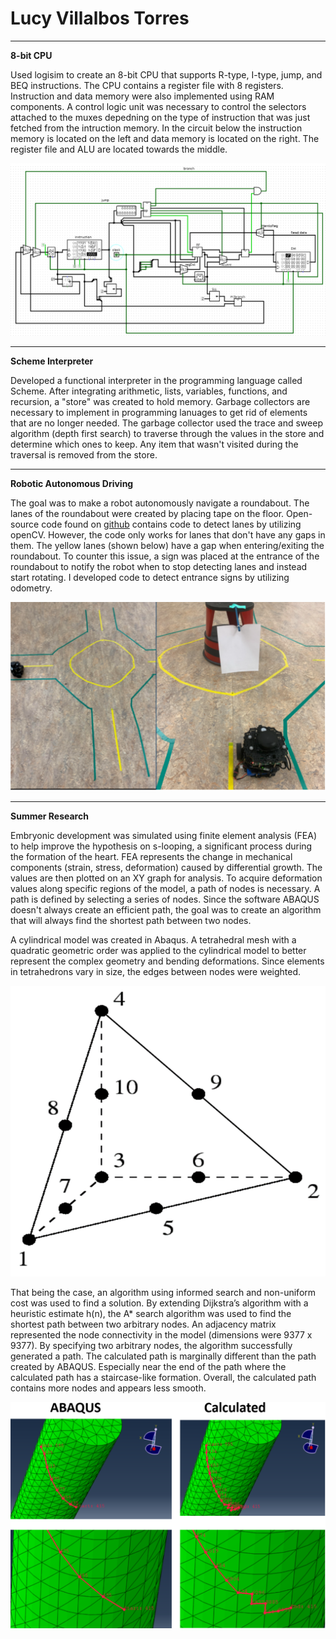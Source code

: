 # Lucy Villalbos Torres
****
**8-bit CPU**  

Used logisim to create an 8-bit CPU that supports R-type, I-type, jump, and BEQ instructions. The CPU contains a register file with 8 registers. Instruction and data memory were also implemented using RAM components. A control logic unit was necessary to control the selectors attached to the muxes depedning on the type of instruction that was just fetched from the intruction memory. In the circuit below the instruction memory is located on the left and data memory is located on the right. The register file and ALU are located towards the middle.  

![Subject Observer UML](/images/CPU.png)

****
**Scheme Interpreter**  

Developed a functional interpreter in the programming language called Scheme. After integrating arithmetic, lists, variables, functions, and recursion, a "store" was created to hold memory. Garbage collectors are necessary to implement in programming lanuages to get rid of elements that are no longer needed. The garbage collector used the trace and sweep algorithm (depth first search) to traverse through the values in the store and determine which ones to keep. Any item that wasn't visited during the traversal is removed from the store. 

****
**Robotic Autonomous Driving**  

The goal was to make a robot autonomously navigate a roundabout. The lanes of the roundabout were created by placing tape on the floor. Open-source code found on [github]((https://github.com/ROBOTIS-GIT/turtlebot3_autorace_2020)) contains code to detect lanes by utilizing openCV. However, the code only works for lanes that don't have any gaps in them. The yellow lanes (shown below) have a gap when entering/exiting the roundabout. To counter this issue, a sign was placed at the entrance of the roundabout to notify the robot when to stop detecting lanes and instead start rotating. I developed code to detect entrance signs by utilizing odometry.

![Subject Observer UML](/images/roundabout.png)
****

**Summer Research**

Embryonic development was simulated using finite element analysis (FEA) to help improve the hypothesis on s-looping, a significant process during the formation of the heart. FEA represents the change in mechanical components (strain, stress, deformation) caused by differential growth. The values are then plotted on an XY graph for analysis. To acquire deformation values along specific regions of the model, a path of nodes is necessary. A path is defined by selecting a series of nodes. Since the software ABAQUS doesn't always create an efficient path, the goal was to create an algorithm that will always find the shortest path between two nodes. 

A cylindrical model was created in Abaqus. A tetrahedral mesh with a quadratic geometric order was applied to the cylindrical model to better represent the complex geometry and bending deformations. Since elements in tetrahedrons vary in size, the edges between nodes were weighted. 

![Subject Observer UML](/images/tet.png)

That being the case, an algorithm using informed search and non-uniform cost was used to find a solution. By extending Dijkstra’s algorithm with a heuristic estimate h(n), the A* search algorithm was used to find the shortest path between two arbitrary nodes. An adjacency matrix represented the node connectivity in the model (dimensions were 9377 x 9377). 
By specifying two arbitrary nodes, the algorithm successfully generated a path. The calculated path is marginally different than the path created by ABAQUS. Especially near the end of the path where the calculated path has a staircase-like formation.  Overall, the calculated path contains more nodes and appears less smooth. 

![Subject Observer UML](/images/cyl.png)